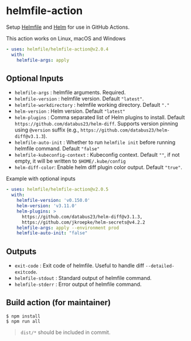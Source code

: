 # helmfile-action

Setup [Helmfile](https://github.com/helmfile/helmfile) and [Helm](https://github.com/helm/helm) for use in GitHub Actions.

This action works on Linux, macOS and Windows

```yaml
- uses: helmfile/helmfile-action@v2.0.4
  with:
    helmfile-args: apply
```

## Optional Inputs
- `helmfile-args` : helmfile arguments. Required.
- `helmfile-version` : helmfile version. Default `"latest"`.
- `helmfile-workdirectory` : helmfile working directory. Default `"."`
- `helm-version` : Helm version. Default `"latest"`
- `helm-plugins` : Comma separated list of Helm plugins to install. Default `https://github.com/databus23/helm-diff`. Supports version pinning using `@version` suffix (e.g., `https://github.com/databus23/helm-diff@v3.1.3`).
- `helmfile-auto-init` : Whether to run `helmfile init` before running helmfile command. Default `"false"`
- `helmfile-kubeconfig-context` : Kubeconfig context. Default `""`, if not empty, it will be written to `$HOME/.kube/config`
- `helm-diff-color`: Enable helm diff plugin color output. Default `"true"`.

Example with optional inputs

```yaml
- uses: helmfile/helmfile-action@v2.0.5
  with:
    helmfile-version: 'v0.150.0'
    helm-version: 'v3.11.0'
    helm-plugins: >
      https://github.com/databus23/helm-diff@v3.1.3,
      https://github.com/jkroepke/helm-secrets@v4.2.2
    helmfile-args: apply --environment prod
    helmfile-auto-init: "false"
```

## Outputs
- `exit-code` : Exit code of helmfile. Useful to handle diff `--detailed-exitcode`.
- `helmfile-stdout` : Standard output of helmfile command.
- `helmfile-stderr` : Error output of helmfile command.

## Build action (for maintainer)

```
$ npm install
$ npm run all
```

> `dist/*` should be included in commit.
